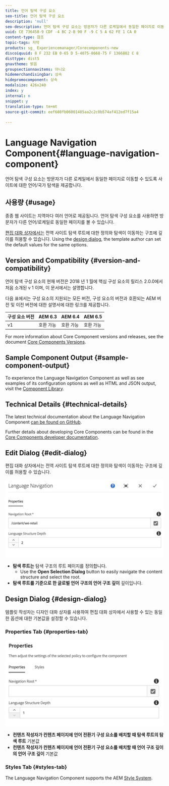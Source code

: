 ```yaml
---
title: 언어 탐색 구성 요소
seo-title: 언어 탐색 구성 요소
description: 'null'
seo-description: 언어 탐색 구성 요소는 방문자가 다른 로케일에서 동일한 페이지로 이동할 수 있도록 사이트에 대한 언어/국가 탐색을 제공합니다.
uuid: CE 736458-9 CDF -4 BC 2-B 90 F -9 C 5 A 62 FE 1 CA 0
content-type: 참조
topic-tags: 저작
products: sg_ Experiencemanager/Corecomponents-new
discoiquuid: 8 F 232 EB 0-65 D 5-4075-8668-75 F 1366882 C 8
disttype: dist5
gnavtheme: 밝음
groupsectionnavitems: 아니오
hidemerchandisingbar: 상속
hidepromocomponent: 상속
modalsize: 426x240
index: y
internal: n
snippet: y
translation-type: tm+mt
source-git-commit: eef608fb06001485aa2c2c0b574af412ed7f15a4

---
```



# Language Navigation Component{#language-navigation-component}

언어 탐색 구성 요소는 방문자가 다른 로케일에서 동일한 페이지로 이동할 수 있도록 사이트에 대한 언어/국가 탐색을 제공합니다.

## 사용량 {#usage}

종종 웹 사이트는 지역마다 여러 언어로 제공됩니다. 언어 탐색 구성 요소를 사용하면 방문자가 다른 언어/로케일로 동일한 페이지를 볼 수 있습니다.

[편집 대화 상자에서는](#edit-dialog) 전역 사이트 탐색 루트에 대한 정의와 탐색이 이동하는 구조에 깊이를 허용할 수 있습니다. Using the [design dialog](#design-dialog), the template author can set the default values for the same options.

## Version and Compatibility {#version-and-compatibility}

언어 탐색 구성 요소의 현재 버전은 2018 년 1 월에 핵심 구성 요소의 릴리스 2.0.0에서 처음 소개된 v 1 이며, 이 문서에서는 설명합니다.

다음 표에서는 구성 요소의 지원되는 모든 버전, 구성 요소의 버전과 호환되는 AEM 버전 및 이전 버전에 대한 설명서에 대한 링크를 제공합니다.

| 구성 요소 버전 | AEM 6.3 | AEM 6.4 | AEM 6.5 |
|--- |--- |--- |--- |
| v1 | 호환 가능 | 호환 가능 | 호환 가능 |


For more information about Core Component versions and releases, see the document [Core Components Versions](versions.md).

## Sample Component Output {#sample-component-output}

To experience the Language Navigation Component as well as see examples of its configuration options as well as HTML and JSON output, visit the [Component Library](http://opensource.adobe.com/aem-core-wcm-components/library/language-navigation/language-structure/us/en/language-navigation.html).

## Technical Details {#technical-details}

The latest technical documentation about the Language Navigation Component [can be found on GitHub](https://github.com/adobe/aem-core-wcm-components/blob/master/content/src/content/jcr_root/apps/core/wcm/components/languagenavigation/v1/languagenavigation).

Further details about developing Core Components can be found in the [Core Components developer documentation](developing.md).

## Edit Dialog {#edit-dialog}

편집 대화 상자에서는 전역 사이트 탐색 루트에 대한 정의와 탐색이 이동하는 구조에 깊이를 허용할 수 있습니다.

![](assets/screen_shot_2018-01-12at133353.png)

* **탐색 루트는**
탐색 구조의 루트 페이지를 정의합니다.
   * Use the **Open Selection Dialog** button to easily navigate the content structure and select the root.
* **탐색 루트를 기준으로 한 글로벌 언어 구조의 언어 구조 깊이**
깊이입니다.

## Design Dialog {#design-dialog}

템플릿 작성자는 디자인 대화 상자를 사용하여 편집 대화 상자에서 사용할 수 있는 동일한 옵션에 대한 기본값을 설정할 수 있습니다.

### Properties Tab {#properties-tab}

![](assets/screen_shot_2018-01-12at133642.png)

* **컨텐츠 작성자가 컨텐츠 페이지에 언어 전환기 구성 요소를 배치할 때 탐색 루트의 탐색 루트**
기본값
* **컨텐츠 작성자가 컨텐츠 페이지에 언어 전환기 구성 요소를 배치할 때 언어 구조 깊이의 언어 구조 깊이**
기본값

### Styles Tab {#styles-tab}

The Language Navigation Component supports the AEM [Style System](authoring.md#component-styling).